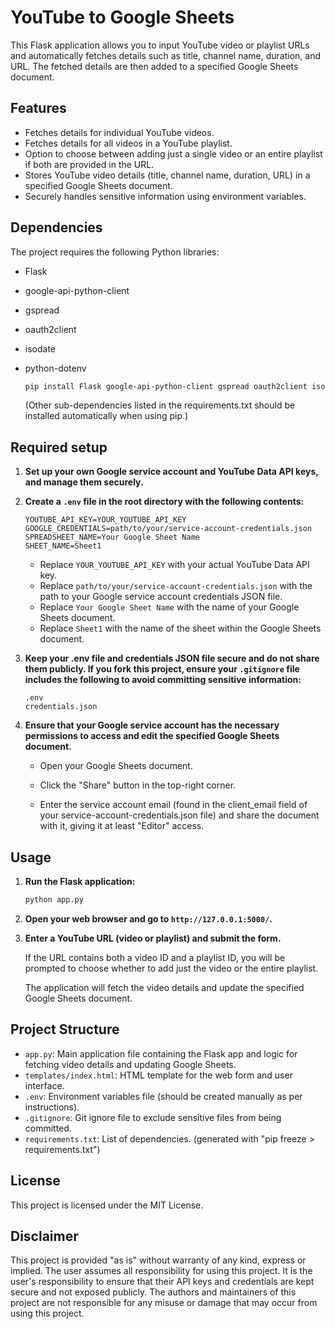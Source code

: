 # YouTube to Google Sheets

This Flask application allows you to input YouTube video or playlist URLs and automatically fetches details such as title, channel name, duration, and URL. The fetched details are then added to a specified Google Sheets document.

## Features

- Fetches details for individual YouTube videos.
- Fetches details for all videos in a YouTube playlist.
- Option to choose between adding just a single video or an entire playlist if both are provided in the URL.
- Stores YouTube video details (title, channel name, duration, URL) in a specified Google Sheets document.
- Securely handles sensitive information using environment variables.

## Dependencies

The project requires the following Python libraries:

- Flask
- google-api-python-client
- gspread
- oauth2client
- isodate
- python-dotenv

  ```bash
  pip install Flask google-api-python-client gspread oauth2client isodate python-dotenv
  ```

  (Other sub-dependencies listed in the requirements.txt should be installed automatically when using pip.)

## Required setup

1. **Set up your own Google service account and YouTube Data API keys, and manage them securely.**

2. **Create a `.env` file in the root directory with the following contents:**

   ```env
   YOUTUBE_API_KEY=YOUR_YOUTUBE_API_KEY
   GOOGLE_CREDENTIALS=path/to/your/service-account-credentials.json
   SPREADSHEET_NAME=Your Google Sheet Name
   SHEET_NAME=Sheet1
   ```

   - Replace `YOUR_YOUTUBE_API_KEY` with your actual YouTube Data API key.
   - Replace `path/to/your/service-account-credentials.json` with the path to your Google service account credentials JSON file.
   - Replace `Your Google Sheet Name` with the name of your Google Sheets document.
   - Replace `Sheet1` with the name of the sheet within the Google Sheets document.

3. **Keep your .env file and credentials JSON file secure and do not share them publicly. If you fork this project, ensure your `.gitignore` file includes the following to avoid committing sensitive information:**

   ```gitignore
   .env
   credentials.json
   ```

4. **Ensure that your Google service account has the necessary permissions to access and edit the specified Google Sheets document.**

   - Open your Google Sheets document.

   - Click the "Share" button in the top-right corner.

   - Enter the service account email (found in the client_email field of your service-account-credentials.json file) and share the document with it, giving it at least "Editor" access.

## Usage

1. **Run the Flask application:**

   ```bash
   python app.py
   ```

2. **Open your web browser and go to `http://127.0.0.1:5000/`.**

3. **Enter a YouTube URL (video or playlist) and submit the form.**

   If the URL contains both a video ID and a playlist ID, you will be prompted to choose whether to add just the video or the entire playlist.

   The application will fetch the video details and update the specified Google Sheets document.

## Project Structure

- `app.py`: Main application file containing the Flask app and logic for fetching video details and updating Google Sheets.
- `templates/index.html`: HTML template for the web form and user interface.
- `.env`: Environment variables file (should be created manually as per instructions).
- `.gitignore`: Git ignore file to exclude sensitive files from being committed.
- `requirements.txt`: List of dependencies. (generated with "pip freeze > requirements.txt")

## License

This project is licensed under the MIT License.

## Disclaimer

This project is provided "as is" without warranty of any kind, express or implied. The user assumes all responsibility for using this project. It is the user's responsibility to ensure that their API keys and credentials are kept secure and not exposed publicly. The authors and maintainers of this project are not responsible for any misuse or damage that may occur from using this project.
